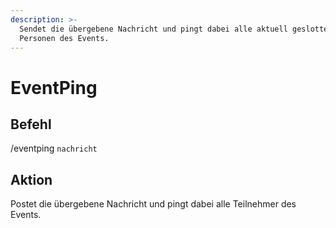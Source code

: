 ```yaml
---
description: >-
  Sendet die übergebene Nachricht und pingt dabei alle aktuell geslotteten
  Personen des Events.
---
```


# EventPing

## Befehl

/eventping `nachricht`

## Aktion

Postet die übergebene Nachricht und pingt dabei alle Teilnehmer des Events.
